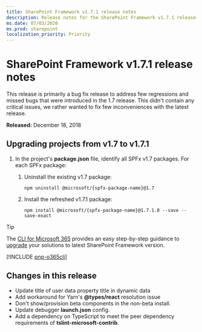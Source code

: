 ```yaml
---
title: SharePoint Framework v1.7.1 release notes
description: Release notes for the SharePoint Framework v1.7.1 release
ms.date: 07/03/2020
ms.prod: sharepoint
localization_priority: Priority
---
```

# SharePoint Framework v1.7.1 release notes

This release is primarily a bug fix release to address few regressions and missed bugs that were introduced in the 1.7 release. This didn't contain any critical issues, we rather wanted to fix few inconveniences with the latest release.

**Released:** December 18, 2018

## Upgrading projects from v1.7 to v1.7.1

1. In the project's **package.json** file, identify all SPFx v1.7 packages. For each SPFx package:
    1. Uninstall the existing v1.7 package:

        ```console
        npm uninstall @microsoft/{spfx-package-name}@1.7
        ```

    1. Install the refreshed v1.7.1 package:

        ```console
        npm install @microsoft/{spfx-package-name}@1.7.1.0 --save --save-exact
        ```

> [!TIP]
> The [CLI for Microsoft 365](https://aka.ms/o365cli) provides an easy step-by-step guidance to [upgrade](https://pnp.github.io/cli-microsoft365/cmd/spfx/project/project-upgrade/) your solutions to latest SharePoint Framework version.

[!INCLUDE [pnp-o365cli](../../includes/snippets/open-source/pnp-o365cli.md)]

## Changes in this release

- Update title of user data property title in dynamic data
- Add workaround for Yarn's **\@types/react** resolution issue
- Don't show/provision beta components in the non-beta install.
- Update debugger **launch.json** config.
- Add a dependency on TypeScript to meet the peer dependency requirements of **tslint-microsoft-contrib**.
